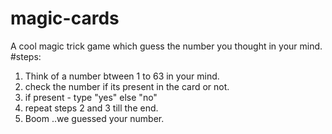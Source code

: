 # magic-cards
A cool magic trick game which guess the number you thought in your mind.
#steps:
1. Think of a number btween 1 to 63 in your mind.
2. check the number if its present in the card or not.
3. if present - type "yes" else "no"
4. repeat steps 2 and 3 till the end.
4. Boom ..we guessed your number.
